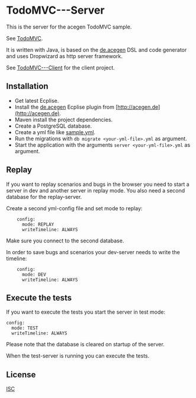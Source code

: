 # TodoMVC---Server

This is the server for the acegen TodoMVC sample.

See [TodoMVC](https://todo.acegen.de/#).

It is written with Java, is based on the [de.acegen](https://github.com/annettedorothea/de.acegen) 
DSL and code generator and uses Dropwizard as http server framework.

See [TodoMVC---Client](https://github.com/annettedorothea/TodoMVC---Client) for the client project.

## Installation

- Get latest Ecplise.
- Install the [de.acegen](https://github.com/annettedorothea/de.acegen) Ecplise plugin from [http://acegen.de](http://acegen.de).
- Maven install the project dependencies.
- Create a PostgreSQL database.
- Create a yml file like [sample.yml](sample.yml).
- Run the migrations with `db migrate <your-yml-file>.yml` as argument.
- Start the application with the arguments `server <your-yml-file>.yml` as argument.

## Replay

If you want to replay scenarios and bugs in the browser you need to start a server in dev and another server in
replay mode. You also need a second database for the replay-server. 

Create a second yml-config file and set mode to replay:
```
    config:
      mode: REPLAY
      writeTimeline: ALWAYS 
```
Make sure you connect to the second database.

In order to save bugs and scenarios your dev-server needs to write the timeline:
```
    config:
      mode: DEV
      writeTimeline: ALWAYS 
```

## Execute the tests

If you want to execute the tests you start the server in test mode:

```
config:
  mode: TEST
  writeTimeline: ALWAYS
```

Please note that the database is cleared on startup of the server.

When the test-server is running you can execute the tests.

## License
[ISC](License.txt)
